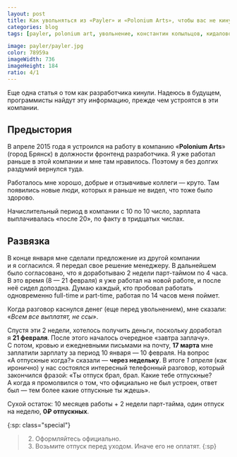 ```yaml
---
layout: post
title: Как увольняться из «Payler» и «Polonium Arts», чтобы вас не кинули
categories: blog
tags: [payler, polonium art, увольнение, константин копыльцов, кидалово, обман, Брянск]

image: payler/payler.jpg
color: 78959a
imageWidth: 736
imageHeight: 184
ratio: 4/1
---
```


Еще одна статья о том как разработчика кинули. Надеюсь в будущем, программисты найдут эту информацию, прежде чем устроятся в эти компании.

## Предыстория

В апреле 2015 года я устроился на работу в компанию «**Polonium Arts**» (город Брянск) в должности фронтенд разработчика. Я уже работал раньше в этой компании и мне там нравилось. Поэтому я без долгих раздумий вернулся туда.

<!-- more -->

Работалось мне хорошо, добрые и отзывчивые коллеги — круто. Там появились новые люди, которых я раньше не видел, что тоже было здорово.

Начислительный период в компании с 10 по 10 число, зарплата выплачивалась «после 20», по факту в тридцатых числах.

## Развязка

В конце января мне сделали предложение из другой компании и я согласился. Я передал свое решение менеджеру. В дальнейшем было согласовано, что я доработываю 2 недели парт-таймом по 4 часа. В это время (8 — 21 февраля) я уже работал на новой работе, и после неё сидел допоздна. Думаю каждый, кто пробовал работать одновременно full-time и part-time, работая по 14 часов меня поймет.

Когда разговор каснулся денег (еще перед увольнением), мне сказали: «_Всем все выплатят, не ссы_».

Спустя эти 2 недели, хотелось получить деньги, поскольку доработал я **21 февраля**. После этого началось очередное «завтра заплачу». С потом, кровью и ежедневными письмами на почту, **17 марта** мне заплатили зарплату за период 10 января — 10 февраля. На вопрос «А отпускные когда?» сказали — **через недельку**. В итоге *1 апреля* (как иронично) у нас состоялся интересный телефонный разговор, который закончился фразой: «Ты отпуск брал, брал. Какие тебе отпускные? А когда я промолвился о том, что официально не был устроен, ответ был — тем более какие отпускные ты ждешь».

Сухой остаток: 10 месяцев работы + 2 недели парт-тайма, один отпуск на неделю, **0₽ отпускных**.

{:sp: class="special"}
>   2. Оформляйтесь официально.
>   1. Возьмите отпуск перед уходом. Иначе его не оплатят.
{:sp}

[1]: https://www.facebook.com/kopyltsov/posts/10206292728100800
